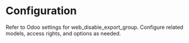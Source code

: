 # Configuration

Refer to Odoo settings for web_disable_export_group. Configure related models, access rights, and options as needed.
